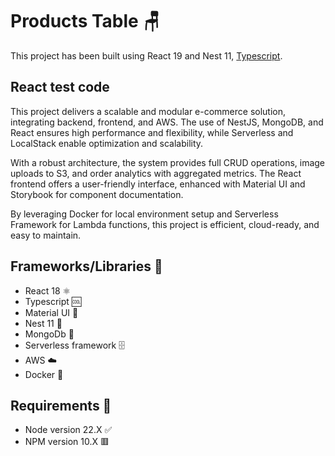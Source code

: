 # Products Table 🪑

This project has been built using React 19 and Nest 11, [Typescript](https://www.typescriptlang.org/).

## React test code

This project delivers a scalable and modular e-commerce solution, integrating backend, frontend, and AWS. The use of NestJS, MongoDB, and React ensures high performance and flexibility, while Serverless and LocalStack enable optimization and scalability.

With a robust architecture, the system provides full CRUD operations, image uploads to S3, and order analytics with aggregated metrics. The React frontend offers a user-friendly interface, enhanced with Material UI and Storybook for component documentation.

By leveraging Docker for local environment setup and Serverless Framework for Lambda functions, this project is efficient, cloud-ready, and easy to maintain.

## Frameworks/Libraries 📖

- React 18 ⚛️
- Typescript 🆒
- Material UI 📘
- Nest 11 🦁
- MongoDb 🍃
- Serverless framework 🗄️
- AWS ☁️
- Docker 🐋

## Requirements 🔴

- Node version 22.X ✅
- NPM version 10.X 🟥
